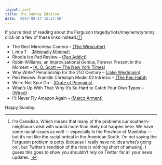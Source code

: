 ```yaml
---
layout: post
title: The Sunday Edition
date: '2014-08-17 15:37:56'
---
```


<p>If you&#8217;re tired of reading about the Ferguson tragedy/riots/mayhem/tyranny, click on a few of these links instead.<a href="#fn:1" id="fnref:1" title="see footnote" class="footnote">[1]</a></p>

<ul>
<li>The Best Mirrorless Camera &#8211; <a href="http://thewirecutter.com/reviews/best-mirrorless-camera/">(The Wirecutter)</a></li>
<li>Leica T &#8211; <a href="http://www.minimallyminimal.com/blog/leica-t">(Minimally Minimal)</a></li>
<li>Rhodia Ice Pad Review &#8211; <a href="http://www.penaddict.com/blog/2014/8/11/rhodia-ice-pad-review">(Pen Addict)</a></li>
<li>Robin Williams, an Improvisational Genius, Forever Present in the Moment &#8211; <a href="http://www.nytimes.com/2014/08/12/movies/robin-williams-an-improvisational-genius-forever-present-in-the-moment.html?nytmobile=0">(A. O. Scott — The New York Times)</a></li>
<li>Why Write? Penmanship for the 21st Century &#8211; <a href="http://www.youtube.com/watch?v=85bqT904VWA">(Jake Weidmann)</a></li>
<li>Pen Review: Franklin Christoph Model 02 Intrinsic &#8211; <a href="http://penhabit.com/2014/08/14/pen-review-franklin-christoph-02-intrinsic/">(The Pen Habit)</a></li>
<li>We&#8217;re Not Spot On &#8211; <a href="http://crateofpenguins.com/blog/were-not-spot-on">(Crate of Penguins)</a></li>
<li>What&#8217;s Up With That: Why It&#8217;s So Hard to Catch Your Own Typos &#8211; <a href="http://www.wired.com/2014/08/wuwt-typos/">(Wired)</a></li>
<li>I&#8217;ll Never Fly Amazon Again &#8211; <a href="http://www.marco.org/2014/08/10/never-fly-amazon-again">(Marco Arment)</a></li>
</ul>

<p>Happy Sunday.</p>

<div class="footnotes">
<hr />
<ol>

<li id="fn:1">
<p>I&#8217;m Canadian. Which means that many of the problems our southern-neighbours deal with would more than likely not happen here. We have some racial issues as well — especially in the Province of Manitoba — but it&#8217;s not like the racial ordeal in the American South. I&#8217;m not saying the Ferguson problem is petty (because I really have no idea what&#8217;s going on), but Twitter&#8217;s rendition of the riots is nothing short of amusing. I guess this goes to show you shouldn&#8217;t rely on Twitter for all your news updates. <a href="#fnref:1" title="return to article" class="reversefootnote">&#160;&#8617;</a></p>
</li>

</ol>
</div>
